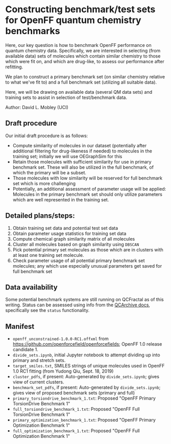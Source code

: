 # Constructing benchmark/test sets for OpenFF quantum chemistry benchmarks

Here, our key question is how to benchmark OpenFF performance on quantum chemistry data.
Specifically, we are interested in selecting (from available data) sets of molecules which contain similar chemistry to those which were fit on, and which are drug-like, to assess our performance after refitting.

We plan to construct a primary benchmark set (on similar chemistry relative to what we've fit to) and a full benchmark set (utilizing all suitable data).

Here, we will be drawing on available data (several QM data sets) and training sets to assist in selection of test/benchmark data.

Author: David L. Mobley (UCI)

## Draft procedure

Our initial draft procedure is as follows:

- Compute similarity of molecules in our dataset (potentially after additional filtering for drug-likeness if needed) to molecules in the training set; initially we will use OEGraphSim for this
- Retain those molecules with sufficient similarity for use in primary benchmark set. These will also be utilized in the full benchmark, of which the primary will be a subset.
- Those molecules with low similarity will be reserved for full benchmark set which is more challenging
- Potentially, an additional assessment of parameter usage will be applied: Molecules in the primary benchmark set should only utilize parameters which are well represented in the training set.

## Detailed plans/steps:

1. Obtain training set data and potential test set data
2. Obtain parameter usage statistics for training set data
3. Compute chemical graph similarity matrix of all molecules
4. Cluster all molecules based on graph similarity using `DBSCAN`
5. Pick potential primary set molecules as those which are in clusters with at least one training set molecule.
6. Check parameter usage of all potential primary benchmark set molecules; any which use especially unusual parameters get saved for full benchmark set


## Data availability

Some potential benchmark systems are still running on QCFractal as of this writing. Status can be assessed using info from the [QCArchive docs](https://qcarchivetutorials.readthedocs.io/en/latest/basic_examples/torsiondrive_datasets.html#Exploring-the-Dataset), specifically see the `status` functionality.

## Manifest

- `openff_unconstrained-1.0.0-RC1.offxml` from https://github.com/openforcefield/openforcefields; OpenFF 1.0 release candidate 1.
- `divide_sets.ipynb`, initial Jupyter notebook to attempt dividing up into primary and stretch sets.
- `target_smiles.txt`, SMILES strings of unique molecules used in OpenFF 1.0 RC1 fitting (from Yudong Qiu, Sept. 18, 2019)
- `cluster_pdfs`, if present: Auto-generated by `divide_sets.ipynb`; gives view of current clusters.
- `benchmark_set_pdfs`, if present: Auto-generated by `divide_sets.ipynb`; gives view of proposed benchmark sets (primary and full)
- `primary_torsiondrive_benchmark_1.txt`: Proposed "OpenFF Primary TorsionDrive Benchmark 1"
- `full_torsiondrive_benchmark_1.txt`: Proposed "OpenFF Full TorsionDrive Benchmark 1"
- `primary_optimization_benchmark_1.txt`: Proposed "OpenFF Primary Optimization Benchmark 1"
- `full_optimization_benchmark_1.txt`: Proposed "OpenFF Full Optimization Benchmark 1"
